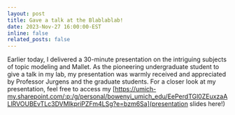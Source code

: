 ```yaml
---
layout: post
title: Gave a talk at the Blablablab!
date: 2023-Nov-27 16:00:00-EST
inline: false
related_posts: false
---
```


Earlier today, I delivered a 30-minute presentation on the intriguing subjects of topic modeling and Mallet. As the pioneering undergraduate student to give a talk in my lab, my presentation was warmly received and appreciated by Professor Jurgens and the graduate students. For a closer look at my presentation, feel free to access my [https://umich-my.sharepoint.com/:p:/g/personal/bowenyi_umich_edu/EePerdTGl0ZEuxzaALlRVOUBEvTLc3DVMlkpriPZFm4LSg?e=bzm6Sa](presentation slides here!) 
 

